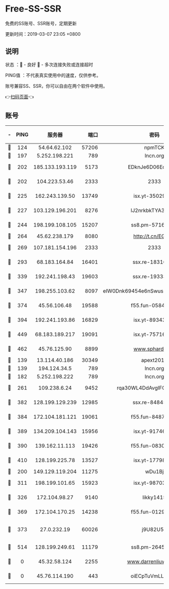 # Free-SS-SSR

免费的SS账号、SSR账号，定期更新

更新时间：2019-03-07 23:05 +0800

## 说明

状态     ：🙂 - 良好 🙁 - 多次连接失败或连接超时

PING值   ：不代表真实使用中的速度，仅供参考。

账号兼容SS、SSR，你可以自由在两个软件中使用。

👉[扫码页面](https://liesauer.github.io/Free-SS-SSR/)👈

## 账号

|-|PING|服务器|端口|密码|加密方式|区域|
|:----:|:----:|:-----:|-----:|:----:|:----:|:----:|
|🙂|124|54.64.62.102|57206|npmTCK|rc4-md5|JP|
|🙂|197|5.252.198.221|789|lncn.org|rc4|JP|
|🙂|202|185.133.193.119|5173|EDknJe6D06EoWDaw|aes-256-cfb|US|
|🙂|202|104.223.53.46|2333|2333|aes-256-cfb|US|
|🙂|225|162.243.139.50|13749|isx.yt-35029494|aes-256-cfb|US|
|🙂|227|103.129.196.201|8276|lJ2nrkbkTYA30wv0|aes-256-cfb|US|
|🙂|244|198.199.108.105|15207|ss8.pm-57164721|aes-256-cfb|US|
|🙂|264|45.62.238.179|8080|http://t.cn/EGJIyrl|rc4-md5|CA|
|🙂|269|107.181.154.196|2333|2333|aes-256-cfb|US|
|🙂|293|68.183.164.84|16401|ssx.re-18316811|aes-256-cfb|US|
|🙂|339|192.241.198.43|19603|ssx.re-19333093|aes-256-cfb|US|
|🙂|347|198.255.103.62|8097|eIW0Dnk69454e6nSwuspv9DmS201tQ0D|aes-256-cfb|US|
|🙂|374|45.56.106.48|19588|f55.fun-05844532|aes-256-cfb|US|
|🙂|394|192.241.193.86|16829|isx.yt-89343714|aes-256-cfb|US|
|🙂|449|68.183.189.217|19091|isx.yt-75716228|aes-256-cfb|SG|
|🙂|462|45.76.125.90|8899|www.sphard.com|aes-256-cfb|AU|
|🙂|139|13.114.40.186|30349|apext2019|chacha20|JP|
|🙂|139|194.124.34.5|789|lncn.org|rc4|JP|
|🙂|182|5.252.198.222|789|lncn.org|rc4|JP|
|🙂|261|109.238.6.24|9452|rqa30WL4DdAvgIFG6Fs3znzTa|aes-256-cfb|FR|
|🙂|382|128.199.129.239|12985|ssx.re-84845857|aes-256-cfb|SG|
|🙂|384|172.104.181.121|19061|f55.fun-84870600|aes-256-cfb|SG|
|🙂|389|134.209.104.143|15956|isx.yt-91746156|aes-256-cfb|SG|
|🙂|390|139.162.11.113|19426|f55.fun-08309291|aes-256-cfb|SG|
|🙂|410|128.199.225.78|13527|isx.yt-17798772|aes-256-cfb|SG|
|🙁|200|149.129.119.204|11275|wDu1Bj|rc4-md5|HK|
|🙁|311|198.199.101.65|15923|isx.yt-98703063|aes-256-cfb|US|
|🙁|326|172.104.98.27|9140|likky1415|aes-256-cfb|JP|
|🙁|369|172.104.170.25|14238|f55.fun-01292218|aes-256-cfb|SG|
|🙁|373|27.0.232.19|60026|j9U82U53|xchacha20-ietf-poly1305|HK|
|🙁|514|128.199.249.61|11179|ss8.pm-26454231|aes-256-cfb|SG|
|🙁|0|45.32.58.124|2255|www.darrenliuwei.com|aes-256-cfb|JP|
|🙁|0|45.76.114.190|443|oiECpTuVmLLxk4Ts|aes-256-cfb|AU|
